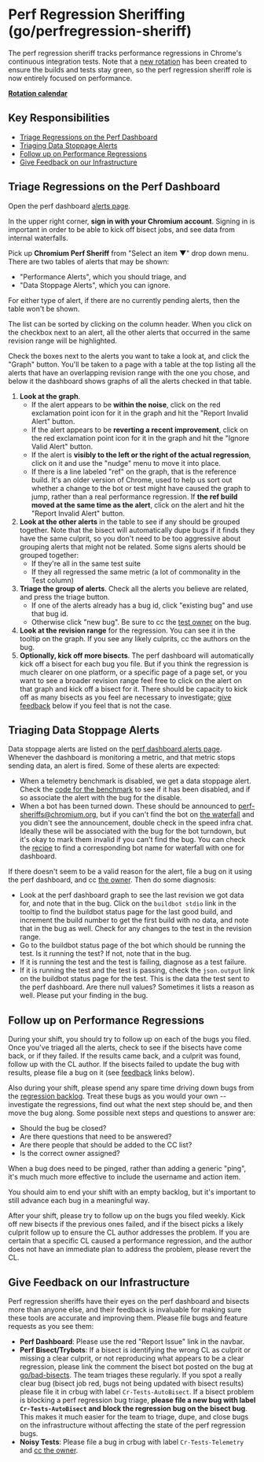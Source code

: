# Perf Regression Sheriffing (go/perfregression-sheriff)

The perf regression sheriff tracks performance regressions in Chrome's
continuous integration tests. Note that a [new rotation](perf_bot_sheriffing.md)
has been created to ensure the builds and tests stay green, so the perf
regression sheriff role is now entirely focused on performance.

**[Rotation calendar](https://calendar.google.com/calendar/embed?src=google.com_2fpmo740pd1unrui9d7cgpbg2k%40group.calendar.google.com)**

## Key Responsibilities

 * [Triage Regressions on the Perf Dashboard](#Triage-Regressions-on-the-Perf-Dashboard)
 * [Triaging Data Stoppage Alerts](#Triaging-Data-Stoppage-Alerts)
 * [Follow up on Performance Regressions](#Follow-up-on-Performance-Regressions)
 * [Give Feedback on our Infrastructure](#Give-Feedback-on-our-Infrastructure)

## Triage Regressions on the Perf Dashboard

Open the perf dashboard [alerts page](https://chromeperf.appspot.com/alerts).

In the upper right corner, **sign in with your Chromium account**. Signing in is
important in order to be able to kick off bisect jobs, and see data from
internal waterfalls.

Pick up **Chromium Perf Sheriff** from "Select an item ▼" drop down menu. There
are two tables of alerts that may be shown:

 * "Performance Alerts", which you should triage, and
 * "Data Stoppage Alerts", which you can ignore.

For either type of alert, if there are no currently pending alerts, then the
table won't be shown.

The list can be sorted by clicking on the column header. When you click on the
checkbox next to an alert, all the other alerts that occurred in the same
revision range will be highlighted.

Check the boxes next to the alerts you want to take a look at, and click the
"Graph" button. You'll be taken to a page with a table at the top listing all
the alerts that have an overlapping revision range with the one you chose, and
below it the dashboard shows graphs of all the alerts checked in that table.

1. **Look at the graph**.
    * If the alert appears to be **within the noise**, click on the red
      exclamation point icon for it in the graph and hit the "Report Invalid
      Alert" button.
    * If the alert appears to be **reverting a recent improvement**, click on
      the red exclamation point icon for it in the graph and hit the "Ignore
      Valid Alert" button.
    * If the alert is **visibly to the left or the right of the
      actual regression**, click on it and use the "nudge" menu to move it into
      place.
    * If there is a line labeled "ref" on the graph, that is the reference build.
      It's an older version of Chrome, used to help us sort out whether a change
      to the bot or test might have caused the graph to jump, rather than a real
      performance regression. If **the ref build moved at the same time as the
      alert**, click on the alert and hit the "Report Invalid Alert" button.
2. **Look at the other alerts** in the table to see if any should be grouped together.
   Note that the bisect will automatically dupe bugs if it finds they have the
   same culprit, so you don't need to be too aggressive about grouping alerts
   that might not be related. Some signs alerts should be grouped together:
    * If they're all in the same test suite
    * If they all regressed the same metric (a lot of commonality in the Test
      column)
3. **Triage the group of alerts**. Check all the alerts you believe are related,
  and press the triage button.
    * If one of the alerts already has a bug id, click "existing bug" and use
      that bug id.
    * Otherwise click "new bug". Be sure to cc the
      [test owner](http://go/perf-owners) on the bug.
4. **Look at the revision range** for the regression. You can see it in the
   tooltip on the graph. If you see any likely culprits, cc the authors on the
   bug.
5. **Optionally, kick off more bisects**. The perf dashboard will automatically
   kick off a bisect for each bug you file. But if you think the regression is
   much clearer on one platform, or a specific page of a page set, or you want
   to see a broader revision range feel free to click on the alert on that graph
   and kick off a bisect for it. There should be capacity to kick off as many
   bisects as you feel are necessary to investigate; [give feedback](#feedback)
   below if you feel that is not the case.

## Triaging Data Stoppage Alerts

Data stoppage alerts are listed on the
[perf dashboard alerts page](https://chromeperf.appspot.com/alerts). Whenever
the dashboard is monitoring a metric, and that metric stops sending data, an
alert is fired. Some of these alerts are expected:

   * When a telemetry benchmark is disabled, we get a data stoppage alert.
     Check the [code for the benchmark](https://code.google.com/p/chromium/codesearch#chromium/src/tools/perf/benchmarks/)
     to see if it has been disabled, and if so associate the alert with the
     bug for the disable.
   * When a bot has been turned down. These should be announced to
     perf-sheriffs@chromium.org, but if you can't find the bot on
     [the waterfall](https://uberchromegw.corp.google.com/i/chromium.perf/) and
     you didn't see the announcement, double check in the speed infra chat.
     Ideally these will be associated with the bug for the bot turndown, but
     it's okay to mark them invalid if you can't find the bug.
     You can check the
     [recipe](https://chromium.googlesource.com/chromium/tools/build/+/master/scripts/slave/recipe_modules/chromium_tests/chromium_perf.py)
     to find a corresponding bot name for waterfall with one for dashboard.

If there doesn't seem to be a valid reason for the alert, file a bug on it
using the perf dashboard, and cc [the owner](http://go/perf-owners). Then do
some diagnosis:

   * Look at the perf dashboard graph to see the last revision we got data for,
     and note that in the bug. Click on the `buildbot stdio` link in the tooltip
     to find the buildbot status page for the last good build, and increment
     the build number to get the first build with no data, and note that in the
     bug as well. Check for any changes to the test in the revision range.
   * Go to the buildbot status page of the bot which should be running the test.
     Is it running the test? If not, note that in the bug.
   * If it is running the test and the test is failing, diagnose as a test
     failure.
   * If it is running the test and the test is passing, check the `json.output`
     link on the buildbot status page for the test. This is the data the test
     sent to the perf dashboard. Are there null values? Sometimes it lists a
     reason as well. Please put your finding in the bug.

## Follow up on Performance Regressions

During your shift, you should try to follow up on each of the bugs you filed.
Once you've triaged all the alerts, check to see if the bisects have come back,
or if they failed. If the results came back, and a culprit was found, follow up
with the CL author. If the bisects failed to update the bug with results, please
file a bug on it (see [feedback](#feedback) links below).

Also during your shift, please spend any spare time driving down bugs from the
[regression backlog](http://go/triage-backlog). Treat these bugs as you would
your own -- investigate the regressions, find out what the next step should be,
and then move the bug along. Some possible next steps and questions to answer
are:

*   Should the bug be closed?
*   Are there questions that need to be answered?
*   Are there people that should be added to the CC list?
*   Is the correct owner assigned?

When a bug does need to be pinged, rather than adding a generic "ping", it's
much much more effective to include the username and action item.

You should aim to end your shift with an empty backlog, but it's important to
still advance each bug in a meaningful way.

After your shift, please try to follow up on the bugs you filed weekly. Kick off
new bisects if the previous ones failed, and if the bisect picks a likely
culprit follow up to ensure the CL author addresses the problem. If you are
certain that a specific CL caused a performance regression, and the author does
not have an immediate plan to address the problem, please revert the CL.

## Give Feedback on our Infrastructure

Perf regression sheriffs have their eyes on the perf dashboard and bisects
more than anyone else, and their feedback is invaluable for making sure these
tools are accurate and improving them. Please file bugs and feature requests
as you see them:

* **Perf Dashboard**: Please use the red "Report Issue" link in the navbar.
* **Perf Bisect/Trybots**: If a bisect is identifying the wrong CL as culprit
  or missing a clear culprit, or not reproducing what appears to be a clear
  regression, please link the comment the bisect bot posted on the bug at
  [go/bad-bisects](https://docs.google.com/spreadsheets/d/13PYIlRGE8eZzsrSocA3SR2LEHdzc8n9ORUoOE2vtO6I/edit#gid=0).
  The team triages these regularly. If you spot a really clear bug (bisect
  job red, bugs not being updated with bisect results) please file it in
  crbug with label `Cr-Tests-AutoBisect`. If a bisect problem is blocking a
  perf regression bug triage, **please file a new bug with label
  `Cr-Tests-AutoBisect` and block the regression bug on the bisect bug**. This
  makes it much easier for the team to triage, dupe, and close bugs on the
  infrastructure without affecting the state of the perf regression bugs.
* **Noisy Tests**: Please file a bug in crbug with label `Cr-Tests-Telemetry`
  and [cc the owner](http://go/perf-owners).
